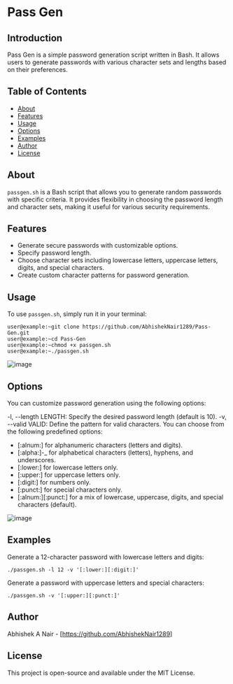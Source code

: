 # Pass Gen

## Introduction

Pass Gen is a simple password generation script written in Bash. It allows users to generate passwords with various character sets and lengths based on their preferences.

## Table of Contents

- [About](#about)
- [Features](#Features)
- [Usage](#usage)
- [Options](#options)
- [Examples](#examples)
- [Author](#author)
- [License](#license)

## About

`passgen.sh` is a Bash script that allows you to generate random passwords with specific criteria. It provides flexibility in choosing the password length and character sets, making it useful for various security requirements.

## Features

- Generate secure passwords with customizable options.
- Specify password length.
- Choose character sets including lowercase letters, uppercase letters, digits, and special characters.
- Create custom character patterns for password generation.

## Usage

To use `passgen.sh`, simply run it in your terminal:

```console
user@example:~git clone https://github.com/AbhishekNair1289/Pass-Gen.git
user@example:~cd Pass-Gen
user@example:~chmod +x passgen.sh 
user@example:~./passgen.sh
```

![image](https://github.com/AbhishekNair1289/Pass-Gen/assets/74359627/b732f5d7-55ef-49e0-86d3-1d39c2682c97)

## Options
You can customize password generation using the following options:

-l, --length LENGTH: Specify the desired password length (default is 10).
-v, --valid VALID: Define the pattern for valid characters. You can choose from the following predefined options:
- [:alnum:] for alphanumeric characters (letters and digits).
- [:alpha:]-_ for alphabetical characters (letters), hyphens, and underscores.
- [:lower:] for lowercase letters only.
- [:upper:] for uppercase letters only.
- [:digit:] for numbers only.
- [:punct:] for special characters only.
- [:alnum:][:punct:] for a mix of lowercase, uppercase, digits, and special characters (default).

  
![image](https://github.com/AbhishekNair1289/Pass-Gen/assets/74359627/d03b4528-ee45-4640-b0d4-1854207c0ed2)

## Examples

Generate a 12-character password with lowercase letters and digits:

`./passgen.sh -l 12 -v '[:lower:][:digit:]'`

Generate a password with uppercase letters and special characters:

`./passgen.sh -v '[:upper:][:punct:]'`

## Author
Abhishek A Nair - [https://github.com/AbhishekNair1289]

## License
This project is open-source and available under the MIT License.

